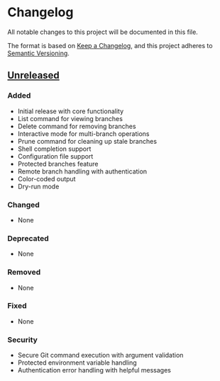 # Changelog

All notable changes to this project will be documented in this file.

The format is based on [Keep a Changelog](https://keepachangelog.com/en/1.0.0/),
and this project adheres to [Semantic Versioning](https://semver.org/spec/v2.0.0.html).

## [Unreleased]

### Added

- Initial release with core functionality
- List command for viewing branches
- Delete command for removing branches
- Interactive mode for multi-branch operations
- Prune command for cleaning up stale branches
- Shell completion support
- Configuration file support
- Protected branches feature
- Remote branch handling with authentication
- Color-coded output
- Dry-run mode

### Changed

- None

### Deprecated

- None

### Removed

- None

### Fixed

- None

### Security

- Secure Git command execution with argument validation
- Protected environment variable handling
- Authentication error handling with helpful messages

[Unreleased]: https://github.com/bral/git-branch-delete-go/compare/v0.0.0...HEAD
